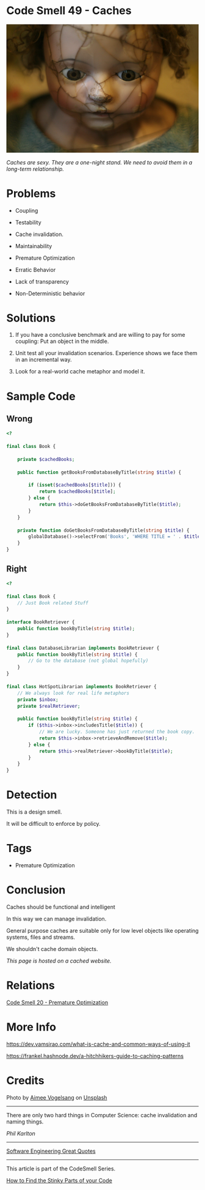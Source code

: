 # Code Smell 49 - Caches

![Code Smell 49 - Caches](Code%20Smell%2049%20-%20Caches.jpg)

*Caches are sexy. They are a one-night stand. We need to avoid them in a long-term relationship.*

# Problems

- Coupling

- Testability

- Cache invalidation.

- Maintainability

- Premature Optimization

- Erratic Behavior

- Lack of transparency

- Non-Deterministic behavior

# Solutions

1. If you have a conclusive benchmark and are willing to pay for some coupling: Put an object in the middle.

2. Unit test all your invalidation scenarios. Experience shows we face them in an incremental way.

3. Look for a real-world cache metaphor and model it.

# Sample Code

## Wrong

[Gist Url]: # (https://gist.github.com/mcsee/c429e71f6b0239b83e7e307feb5927fe)
```php
<?

final class Book {

    private $cachedBooks;

    public function getBooksFromDatabaseByTitle(string $title) {

        if (isset($cachedBooks[$title])) {
            return $cachedBooks[$title];
        } else {
            return $this->doGetBooksFromDatabaseByTitle($title);
        }
    }

    private function doGetBooksFromDatabaseByTitle(string $title) {
        globalDatabase()->selectFrom('Books', 'WHERE TITLE = ' . $title);
    }
}
```

## Right

[Gist Url]: # (https://gist.github.com/mcsee/7b6a2b5eb49cbb4dc690a2657d6837d0)
```php
<?

final class Book {
    // Just Book related Stuff
}

interface BookRetriever {
    public function bookByTitle(string $title);
}

final class DatabaseLibrarian implements BookRetriever {
    public function bookByTitle(string $title) {
        // Go to the database (not global hopefully)
    }
}

final class HotSpotLibrarian implements BookRetriever {
    // We always look for real life metaphors
    private $inbox;
    private $realRetriever;

    public function bookByTitle(string $title) {
        if ($this->inbox->includesTitle($title)) {
            // We are lucky. Someone has just returned the book copy.
            return $this->inbox->retrieveAndRemove($title);
        } else {
            return $this->realRetriever->bookByTitle($title);
        }
    }
}
```

# Detection

This is a design smell.

It will be difficult to enforce by policy.

# Tags

- Premature Optimization

# Conclusion

Caches should be functional and intelligent

In this way we can manage invalidation.

General purpose caches are suitable only for low level objects like operating systems, files and streams. 

We shouldn't cache domain objects.

*This page is hosted on a cached website.*

# Relations

[Code Smell 20 - Premature Optimization](https://github.com/mcsee/Software-Design-Articles/tree/main/Articles/Code%20Smells/Code%20Smell%2020%20-%20Premature%20Optimization/readme.md)
 
# More Info

https://dev.vamsirao.com/what-is-cache-and-common-ways-of-using-it

https://frankel.hashnode.dev/a-hitchhikers-guide-to-caching-patterns

# Credits

Photo by [Aimee Vogelsang](https://unsplash.com/@vogelina) on [Unsplash](https://unsplash.com/)

* * *

There are only two hard things in Computer Science: cache invalidation and naming things.

_Phil Karlton_
 
* * *
 
[Software Engineering Great Quotes](https://github.com/mcsee/Software-Design-Articles/tree/main/Articles/Quotes/Software%20Engineering%20Great%20Quotes/readme.md)

* * *

This article is part of the CodeSmell Series.

[How to Find the Stinky Parts of your Code](https://github.com/mcsee/Software-Design-Articles/tree/main/Articles/Code%20Smells/How%20to%20Find%20the%20Stinky%20parts%20of%20your%20Code/readme.md)
